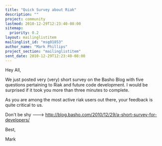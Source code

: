 ```yaml
---
title: "Quick Survey about Riak"
description: ""
project: community
lastmod: 2010-12-29T12:23:40-08:00
sitemap:
  priority: 0.2
layout: mailinglistitem
mailinglist_id: "msg01853"
author_name: "Mark Phillips"
project_section: "mailinglistitem"
sent_date: 2010-12-29T12:23:40-08:00
---
```



Hey All,

We just posted very (very) short survey on the Basho Blog with five
questions pertaining to Riak and future code development. I would be
surprised if it took you more than three minutes to complete.

As you are among the most active riak users out there, your feedback
is quite critical to us.

Don't be shy ---&gt;
http://blog.basho.com/2010/12/29/a-short-survey-for-developers/

Best,

Mark

